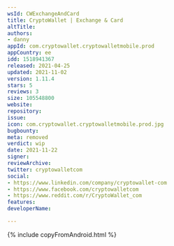 ```yaml
---
wsId: CWExchangeAndCard
title: CryptoWallet | Exchange & Card
altTitle: 
authors:
- danny
appId: com.cryptowallet.cryptowalletmobile.prod
appCountry: ee
idd: 1518941367
released: 2021-04-25
updated: 2021-11-02
version: 1.11.4
stars: 5
reviews: 3
size: 105548800
website: 
repository: 
issue: 
icon: com.cryptowallet.cryptowalletmobile.prod.jpg
bugbounty: 
meta: removed
verdict: wip
date: 2021-11-22
signer: 
reviewArchive: 
twitter: cryptowalletcom
social:
- https://www.linkedin.com/company/cryptowallet-com
- https://www.facebook.com/cryptowalletcom
- https://www.reddit.com/r/CryptoWallet_com
features: 
developerName: 

---
```


{% include copyFromAndroid.html %}